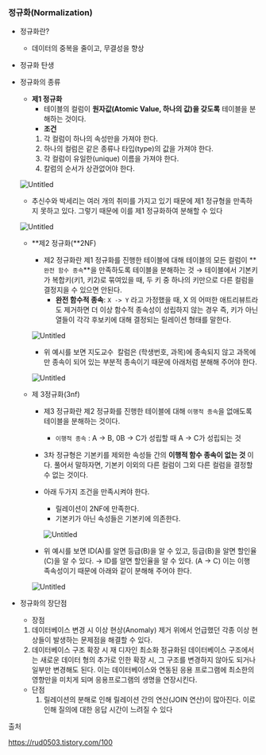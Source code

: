 ### **정규화(Normalization)**

- 정규화란?
    - 데이터의 중복을 줄이고, 무결성을 향상
- 정규화 탄생
- 정규화의 종류
    - **제1 정규화**
        - 테이블의 컬럼이 **원자값(Atomic Value, 하나의 값)을 갖도록** 테이블을 분해하는 것이다.
        - **조건**
        1. 각 컬럼이 하나의 속성만을 가져야 한다.
        2. 하나의 컬럼은 같은 종류나 타입(type)의 값을 가져야 한다.
        3. 각 컬럼이 유일한(unique) 이름을 가져야 한다.
        4. 칼럼의 순서가 상관없어야 한다.
    
    ![Untitled](https://github.com/5dotseven/cs-basic-study/assets/118906074/23afa73d-5af3-4bc1-8a64-3b3bbc296042)
    
    - 추신수와 박세리는 여러 개의 취미를 가지고 있기 때문에 제1 정규형을 만족하지 못하고 있다. 그렇기 때문에 이를 제1 정규화하여 분해할 수 있다
    
    ![Untitled](https://github.com/5dotseven/cs-basic-study/assets/118906074/cb32b336-1e5d-4d50-a36d-e8dfb10ee07b)
    
    - **제2 정규화(**2NF)
        - 제2 정규화란 제1 정규화를 진행한 테이블에 대해 테이블의 모든 컬럼이 **`완전 함수 종속`**을 만족하도록 테이블을 분해하는 것
        → 테이블에서 기본키가 복합키(키1, 키2)로 묶여있을 때, 두 키 중 하나의 키만으로 다른 컬럼을 결정지을 수 있으면 안된다.
            - **완전 함수적 종속**: `X -> Y` 라고 가정했을 때, X 의 어떠한 애트리뷰트라도 제거하면 더 이상 함수적 종속성이 성립하지 않는 경우
            즉, 키가 아닌 열들이 각각 후보키에 대해 결정되는 릴레이션 형태를 말한다.
        
        ![Untitled](https://github.com/5dotseven/cs-basic-study/assets/118906074/fa6499ca-2c82-42cd-89d8-efec40603075)
        
        - 위 예시를 보면 지도교수  칼럼은 (학생번호, 과목)에 종속되지 않고 과목에만 종속이 되어 있는 부분적 종속이기 때문에 아래처럼 분해해 주어야 한다.
        
        ![Untitled](https://github.com/5dotseven/cs-basic-study/assets/118906074/a49545c0-0c29-4085-8e9c-4a13f49de076)
        
    - 제 3정규화(3nf)
        - 제3 정규화란 제2 정규화를 진행한 테이블에 대해 `이행적 종속`을 없애도록 테이블을 분해하는 것이다.
            - `이행적 종속` :  A -> B, 0B -> C가 성립할 때 A -> C가 성립되는 것
        - 3차 정규형은 기본키를 제외한 속성들 간의 **이행적 함수 종속이 없는 것** 이다. 풀어서 말하자면, 기본키 이외의 다른 컬럼이 그외 다른 컬럼을 결정할 수 없는 것이다.
        - 아래 두가지 조건을 만족시켜야 한다.
            - 릴레이션이 2NF에 만족한다.
            - 기본키가 아닌 속성들은 기본키에 의존한다.
            
            ![Untitled](https://github.com/5dotseven/cs-basic-study/assets/118906074/6a0e1877-297d-42e0-a68a-094ee75c9fdc)
            
        - 위 예시를 보면 ID(A)를 알면 등급(B)을 알 수 있고, 등급(B)을 알면 할인율(C)을 알 수 있다. 
        → ID를 알면 할인율을 알 수 있다. (A → C)
        이는 이행 족속성이기 때문에 아래와 같이 분해해 주어야 한다.
        
        ![Untitled](https://github.com/5dotseven/cs-basic-study/assets/118906074/6ef8efdd-d0b0-4aff-b61a-de56d10efae8)
        
- 정규화의 장단점
    - 장점
    1. 데이터베이스 변경 시 이상 현상(Anomaly) 제거 위에서 언급했던 각종 이상 현상들이 발생하는 문제점을 해결할 수 있다.
    2. 데이터베이스 구조 확장 시 재 디자인 최소화 정규화된 데이터베이스 구조에서는 새로운 데이터 형의 추가로 인한 확장 시, 그 구조를 변경하지 않아도 되거나 일부만 변경해도 된다. 이는 데이터베이스와 연동된 응용 프로그램에 최소한의 영향만을 미치게 되며 응용프로그램의 생명을 연장시킨다.
    - 단점
        1. 릴레이션의 분해로 인해 릴레이션 간의 연산(JOIN 연산)이 많아진다. 이로 인해 질의에 대한 응답 시간이 느려질 수 있다
    


출처

https://rud0503.tistory.com/100